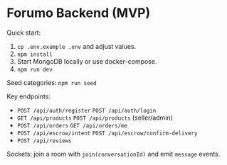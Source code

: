 # Forumo Backend (MVP)

Quick start:
1. `cp .env.example .env` and adjust values.
2. `npm install`
3. Start MongoDB locally or use docker-compose.
4. `npm run dev`

Seed categories: `npm run seed`

Key endpoints:
- `POST /api/auth/register` `POST /api/auth/login`
- `GET /api/products` `POST /api/products` (seller/admin)
- `POST /api/orders` `GET /api/orders/me`
- `POST /api/escrow/intent` `POST /api/escrow/confirm-delivery`
- `POST /api/reviews`

Sockets: join a room with `join(conversationId)` and emit `message` events.
